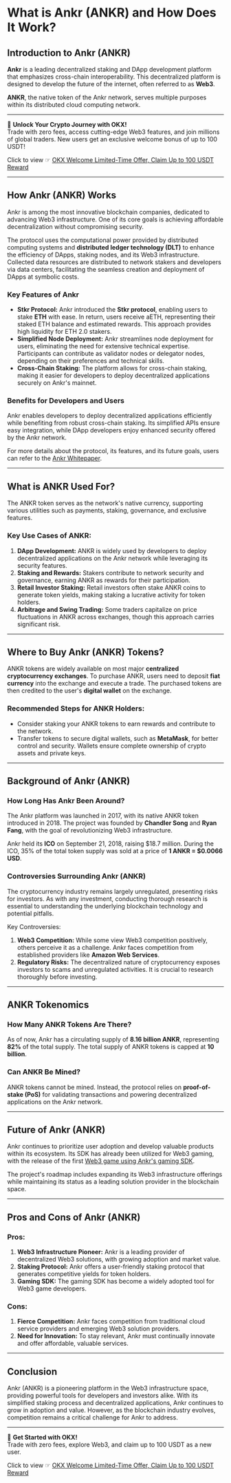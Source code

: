 # What is Ankr (ANKR) and How Does It Work?

## Introduction to Ankr (ANKR)

**Ankr** is a leading decentralized staking and DApp development platform that emphasizes cross-chain interoperability. This decentralized platform is designed to develop the future of the internet, often referred to as **Web3**.

**ANKR**, the native token of the Ankr network, serves multiple purposes within its distributed cloud computing network.

---

🚀 **Unlock Your Crypto Journey with OKX!**  
Trade with zero fees, access cutting-edge Web3 features, and join millions of global traders. New users get an exclusive welcome bonus of up to 100 USDT!  

Click to view ☞ [OKX Welcome Limited-Time Offer, Claim Up to 100 USDT Reward](https://bit.ly/OKXe)  

---

## How Ankr (ANKR) Works

Ankr is among the most innovative blockchain companies, dedicated to advancing Web3 infrastructure. One of its core goals is achieving affordable decentralization without compromising security.

The protocol uses the computational power provided by distributed computing systems and **distributed ledger technology (DLT)** to enhance the efficiency of DApps, staking nodes, and its Web3 infrastructure. Collected data resources are distributed to network stakers and developers via data centers, facilitating the seamless creation and deployment of DApps at symbolic costs.

### Key Features of Ankr

- **Stkr Protocol:** Ankr introduced the **Stkr protocol**, enabling users to stake **ETH** with ease. In return, users receive aETH, representing their staked ETH balance and estimated rewards. This approach provides high liquidity for ETH 2.0 stakers.
- **Simplified Node Deployment:** Ankr streamlines node deployment for users, eliminating the need for extensive technical expertise. Participants can contribute as validator nodes or delegator nodes, depending on their preferences and technical skills.
- **Cross-Chain Staking:** The platform allows for cross-chain staking, making it easier for developers to deploy decentralized applications securely on Ankr's mainnet.

### Benefits for Developers and Users

Ankr enables developers to deploy decentralized applications efficiently while benefiting from robust cross-chain staking. Its simplified APIs ensure easy integration, while DApp developers enjoy enhanced security offered by the Ankr network.

For more details about the protocol, its features, and its future goals, users can refer to the [Ankr Whitepaper](https://www.kriptokilavuz.com/wp-content/uploads/2019/04/Ankr-Whitepaper-April-25.pdf).

---

## What is ANKR Used For?

The ANKR token serves as the network's native currency, supporting various utilities such as payments, staking, governance, and exclusive features.  

### Key Use Cases of ANKR:
1. **DApp Development:** ANKR is widely used by developers to deploy decentralized applications on the Ankr network while leveraging its security features.
2. **Staking and Rewards:** Stakers contribute to network security and governance, earning ANKR as rewards for their participation.
3. **Retail Investor Staking:** Retail investors often stake ANKR coins to generate token yields, making staking a lucrative activity for token holders.
4. **Arbitrage and Swing Trading:** Some traders capitalize on price fluctuations in ANKR across exchanges, though this approach carries significant risk.

---

## Where to Buy Ankr (ANKR) Tokens?

ANKR tokens are widely available on most major **centralized cryptocurrency exchanges**. To purchase ANKR, users need to deposit **fiat currency** into the exchange and execute a trade. The purchased tokens are then credited to the user's **digital wallet** on the exchange.

### Recommended Steps for ANKR Holders:
- Consider staking your ANKR tokens to earn rewards and contribute to the network.
- Transfer tokens to secure digital wallets, such as **MetaMask**, for better control and security. Wallets ensure complete ownership of crypto assets and private keys.

---

## Background of Ankr (ANKR)

### How Long Has Ankr Been Around?

The Ankr platform was launched in 2017, with its native ANKR token introduced in 2018. The project was founded by **Chandler Song** and **Ryan Fang**, with the goal of revolutionizing Web3 infrastructure.

Ankr held its **ICO** on September 21, 2018, raising $18.7 million. During the ICO, 35% of the total token supply was sold at a price of **1 ANKR = $0.0066 USD**.

### Controversies Surrounding Ankr (ANKR)

The cryptocurrency industry remains largely unregulated, presenting risks for investors. As with any investment, conducting thorough research is essential to understanding the underlying blockchain technology and potential pitfalls.

Key Controversies:
1. **Web3 Competition:** While some view Web3 competition positively, others perceive it as a challenge. Ankr faces competition from established providers like **Amazon Web Services**.
2. **Regulatory Risks:** The decentralized nature of cryptocurrency exposes investors to scams and unregulated activities. It is crucial to research thoroughly before investing.

---

## ANKR Tokenomics

### How Many ANKR Tokens Are There?

As of now, Ankr has a circulating supply of **8.16 billion ANKR**, representing **82%** of the total supply. The total supply of ANKR tokens is capped at **10 billion**.

### Can ANKR Be Mined?

ANKR tokens cannot be mined. Instead, the protocol relies on **proof-of-stake (PoS)** for validating transactions and powering decentralized applications on the Ankr network.

---

## Future of Ankr (ANKR)

Ankr continues to prioritize user adoption and develop valuable products within its ecosystem. Its SDK has already been utilized for Web3 gaming, with the release of the first [Web3 game using Ankr's gaming SDK](https://invezz.com/news/2022/05/31/first-web3-game-built-with-ankrs-gaming-sdk-goes-live-on-the-bnb-application-sidechain/).

The project's roadmap includes expanding its Web3 infrastructure offerings while maintaining its status as a leading solution provider in the blockchain space.

---

## Pros and Cons of Ankr (ANKR)

### Pros:
1. **Web3 Infrastructure Pioneer:** Ankr is a leading provider of decentralized Web3 solutions, with growing adoption and market value.
2. **Staking Protocol:** Ankr offers a user-friendly staking protocol that generates competitive yields for token holders.
3. **Gaming SDK:** The gaming SDK has become a widely adopted tool for Web3 game developers.

### Cons:
1. **Fierce Competition:** Ankr faces competition from traditional cloud service providers and emerging Web3 solution providers.
2. **Need for Innovation:** To stay relevant, Ankr must continually innovate and offer affordable, valuable services.

---

## Conclusion

Ankr (ANKR) is a pioneering platform in the Web3 infrastructure space, providing powerful tools for developers and investors alike. With its simplified staking process and decentralized applications, Ankr continues to grow in adoption and value. However, as the blockchain industry evolves, competition remains a critical challenge for Ankr to address.

---

🚀 **Get Started with OKX!**  
Trade with zero fees, explore Web3, and claim up to 100 USDT as a new user.  

Click to view ☞ [OKX Welcome Limited-Time Offer, Claim Up to 100 USDT Reward](https://bit.ly/OKXe)
